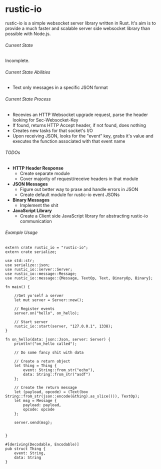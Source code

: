 rustic-io
=========

rustic-io is a simple websocket server library written in Rust.  It's aim is to provide a much faster and scalable server side websocket library than possible with Node.js.

###### Current State
Incomplete.

###### Current State Abilities
* Text only messages in a specific JSON format

###### Current State Process
* Recevies an HTTP Websocket upgrade request, parse the header looking for Sec-Websocket-Key
* If found, returns HTTP Accept header, if not found, does nothing
* Creates new tasks for that socket's I/O
* Upon receiving JSON, looks for the "event" key, grabs it's value and executes the function associated with that event name

###### TODOs
* **HTTP Header Response**
  * Create separate module
  * Cover majority of request/receive headers in that module
* **JSON Messages**
  * Figure out better way to prase and handle errors in JSON
  * Create default module for rustic-io event JSONs
* **Binary Messages**
  * Implement the shit
* **JavaScript Library**
  * Create a Client side JavaScript library for abstracting rustic-io communication

###### Example Usage
```
extern crate rustic_io = "rustic-io";
extern crate serialize;

use std::str;
use serialize::json;
use rustic_io::server::Server;
use rustic_io::message::Message;
use rustic_io::message::{Message, TextOp, Text, BinaryOp, Binary};

fn main() {

    //Get yo'self a server
    let mut server = Server::new();

    // Register events
    server.on("hello", on_hello);

    // Start server
    rustic_io::start(server, "127.0.0.1", 1338);
}

fn on_hello(data: json::Json, server: Server) {
    println!("on_hello called");
    
    // Do some fancy shit with data
    
    // Create a return object
    let thing = Thing {
        event: String::from_str("echo"),
        data: String::from_str("asdf")
    };
    
    // Create the return message
    let (payload, opcode) = (Text(box String::from_str(json::encode(&thing).as_slice())), TextOp);
    let msg = Message {
        payload: payload,
        opcode: opcode
    };

    server.send(msg);


}

#[deriving(Decodable, Encodable)]
pub struct Thing {
    event: String,
    data: String
}
```
  